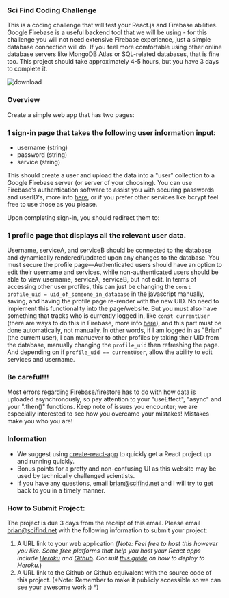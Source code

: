 ### Sci Find Coding Challenge ###

This is a coding challenge that will test your React.js and Firebase abilities. Google Firebase is a useful backend tool that we will be using - for this challenge you will not need extensive Firebase experience, just a simple database connection will do. If you feel more comfortable using other online database servers like MongoDB Atlas or SQL-related databases, that is fine too. This project should take approximately 4-5 hours, but you have 3 days to complete it.

![download](https://user-images.githubusercontent.com/43942774/82876787-32359980-9eee-11ea-8632-1e835a682014.png)


### Overview ###
Create a simple web app that has two pages: 
### 1 sign-in page that takes the following user information input:

  - username (string)
  - password (string)
  - service (string)
  
This should create a user and upload the data into a "user" collection to a Google Firebase server (or server of your choosing). You can use Firebase's authentication software to assist you with securing passwords and userID's, more info [here](https://firebase.google.com/docs/auth), or if you prefer other services like bcrypt feel free to use those as you please.

Upon completing sign-in, you should redirect them to:
### 1 profile page that displays all the relevant user data.
Username, serviceA, and serviceB should be connected to the database and dynamically rendered/updated upon any changes to the database. You must secure the profile page––Authenticated users should have an option to edit their username and services, while non-authenticated users should be able to view username, serviceA, serviceB, but not edit. In terms of accessing other user profiles, this can just be changing the ```const profile_uid = uid_of_someone_in_database``` in the javascript manually, saving, and having the profile page re-render with the new UID. No need to implement this functionality into the page/website. But you must also have something that tracks who is currently logged in, like ```const currentUser ``` (there are ways to do this in Firebase, more info [here](https://firebase.google.com/docs/auth/web/manage-users)), and this part must be done automatically, not manually. 
In other words, if I am logged in as "Brian" (the current user), I can manuever to other profiles by taking their UID from the database, manually changing the ```profile_uid``` then refreshing the page. And depending on if ```profile_uid == currentUser```, allow the ability to edit services and username. 

### Be careful!!! ###
Most errors regarding Firebase/firestore has to do with how data is uploaded asynchronously, so pay attention to your "useEffect", "async" and your ".then()" functions. Keep note of issues you encounter; we are especially interested to see how you overcame your mistakes! Mistakes make you who you are!

### Information ###
  - We suggest using [create-react-app](https://github.com/facebook/create-react-app) to quickly get a React project up and running quickly. 
  - Bonus points for a pretty and non-confusing UI as this website may be used by technically challenged scientists.
  - If you have any questions, email brian@scifind.net and I will try to get back to you in a timely manner.

### How to Submit Project: ###
The project is due 3 days from the receipt of this email. Please email brian@scifind.net with the following information to submit your project:

  1. A URL link to your web application (*Note: Feel free to host this however you like. Some free platforms that help you host your React apps include [Heroku](https://heroku.com/) and [Github](https://github.com/). Consult [this guide](https://medium.com/better-programming/how-to-deploy-your-react-app-to-heroku-aedc28b218ae) on how to deploy to Heroku.*)
  2. A URL link to the Github or Github equivalent with the source code of this project. (*Note: Remember to make it publicly accessible so we can see your awesome work :) *)
